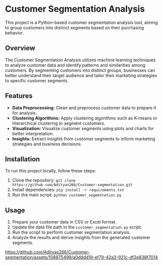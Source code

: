 # Customer Segmentation Analysis

This project is a Python-based customer segmentation analysis tool, aiming to group customers into distinct segments based on their purchasing behavior.

## Overview

The Customer Segmentation Analysis utilizes machine learning techniques to analyze customer data and identify patterns and similarities among customers. By segmenting customers into distinct groups, businesses can better understand their target audience and tailor their marketing strategies to specific customer segments.

## Features

- **Data Preprocessing:** Clean and preprocess customer data to prepare it for analysis.
- **Clustering Algorithms:** Apply clustering algorithms such as K-means or Hierarchical clustering to segment customers.
- **Visualization:** Visualize customer segments using plots and charts for better interpretation.
- **Insights:** Extract insights from customer segments to inform marketing strategies and business decisions.

## Installation

To run this project locally, follow these steps:

1. Clone the repository: `git clone https://github.com/Adityas266/Customer-segmentation.git`
2. Install dependencies: `pip install -r requirements.txt`
3. Run the main script: `python customer_segmentation.py`

## Usage

1. Prepare your customer data in CSV or Excel format.
2. Update the data file path in the `customer_segmentation.py` script.
3. Run the script to perform customer segmentation analysis.
4. Analyze the results and derive insights from the generated customer segments.

https://github.com/Adityas266/Customer-segmentation/assets/108875499/a0dddd19-ef79-42a3-921c-df2e838f7014





